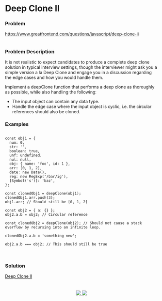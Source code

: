 # Deep Clone II

### Problem

https://www.greatfrontend.com/questions/javascript/deep-clone-ii

#

### Problem Description

It is not realistic to expect candidates to produce a complete deep clone solution in typical interview settings, though the interviewer might ask you a simple version a la Deep Clone and engage you in a discussion regarding the edge cases and how you would handle them.

Implement a deepClone function that performs a deep clone as thoroughly as possible, while also handling the following:

- The input object can contain any data type.
- Handle the edge case where the input object is cyclic, i.e. the circular references should also be cloned.

### Examples

```

const obj1 = {
  num: 0,
  str: '',
  boolean: true,
  unf: undefined,
  nul: null,
  obj: { name: 'foo', id: 1 },
  arr: [0, 1, 2],
  date: new Date(),
  reg: new RegExp('/bar/ig'),
  [Symbol('s')]: 'baz',
};

const clonedObj1 = deepClone(obj1);
clonedObj1.arr.push(3);
obj1.arr; // Should still be [0, 1, 2]

const obj2 = { a: {} };
obj2.a.b = obj2; // Circular reference

const clonedObj2 = deepClone(obj2); // Should not cause a stack overflow by recursing into an infinite loop.

clonedObj2.a.b = 'something new';

obj2.a.b === obj2; // This should still be true


```

#

### Solution

[Deep Clone II](./deepClone-II.js)

#

<p align="center">
	<a href="https://github.com/ghoshsuman845" alt="Github" title="github">
       <img src="https://img.shields.io/badge/Followe_Me_For_More_Useful_Repos-15k?style=for-the-badge&color=2088FF&logo=github&logoColor=fff"/>
    </a>
    <a href="https://github.com/ghoshsuman845/ghoshsuman845" alt="Github Stars" title="Star Mark Repo">
        <img src="https://img.shields.io/badge/Shower_stars_if_you_like_my_repos-15k?style=for-the-badge&color=ffd000&logo=apachespark&logoColor=black"/>
    </a>
</p>
